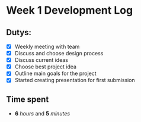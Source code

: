 # Week 1 Development Log

## Dutys:
- [x] Weekly meeting with team
- [x] Discuss and choose design process
- [x] Discuss current ideas
- [x] Choose best project idea
- [x] Outline main goals for the project
- [x] Started creating presentation for first submission
 
## Time spent
  * **6** _hours_ and **5** _minutes_
